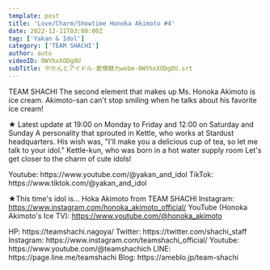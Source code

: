 ```yaml
---
template: post
title: 'Love/Charm/Showtime Honoka Akimoto #4'
date: 2022-12-11T03:00:00Z
tag: ['Yakan & Idol']
category: ['TEAM SHACHI']
author: auto 
videoID: 0WYhxXODgOU
subTitle: やかんとアイドル-愛情魅力webm-0WYhxXODgOU.srt
---
```

TEAM SHACHI The second element that makes up Ms. Honoka Akimoto is ice cream.
Akimoto-san can't stop smiling when he talks about his favorite ice cream!

★ Latest update at 19:00 on Monday to Friday and 12:00 on Saturday and Sunday
A personality that sprouted in Kettle, who works at Stardust headquarters.
His wish was, "I'll make you a delicious cup of tea, so let me talk to your idol."
Kettle-kun, who was born in a hot water supply room
Let's get closer to the charm of cute idols!

<Kettle and Idol>
Youtube: https://www.youtube.com/@yakan_and_idol
TikTok: https://www.tiktok.com/@yakan_and_idol


★This time's idol is... Hoka Akimoto from TEAM SHACHI
<Hoka Akimoto>
Instagram: https://www.instagram.com/honoka_akimoto_official/
YouTube (Honoka Akimoto's Ice TV): https://www.youtube.com/@honoka_akimoto

<TEAM SHACHI>
HP: https://teamshachi.nagoya/
Twitter: https://twitter.com/shachi_staff
Instagram: https://www.instagram.com/teamshachi_official/
Youtube: https://www.youtube.com/@teamshachich
LINE: https://page.line.me/teamshachi
Blog: https://ameblo.jp/team-shachi
